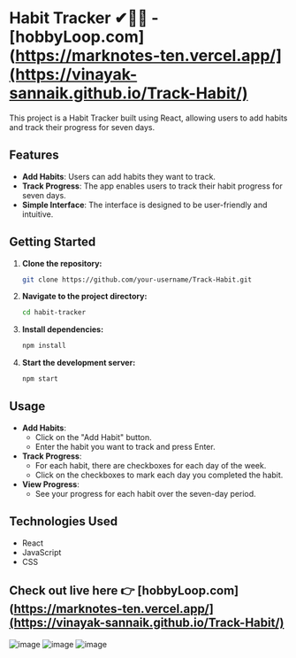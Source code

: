 # Habit Tracker ✔🐱‍👤  -  [hobbyLoop.com](https://marknotes-ten.vercel.app/](https://vinayak-sannaik.github.io/Track-Habit/)

This project is a Habit Tracker built using React, allowing users to add habits and track their progress for seven days.

## Features

- **Add Habits**: Users can add habits they want to track.
- **Track Progress**: The app enables users to track their habit progress for seven days.
- **Simple Interface**: The interface is designed to be user-friendly and intuitive.

## Getting Started

1. **Clone the repository:**

    ```bash
    git clone https://github.com/your-username/Track-Habit.git
    ```

2. **Navigate to the project directory:**

    ```bash
    cd habit-tracker
    ```

3. **Install dependencies:**

    ```bash
    npm install
    ```

4. **Start the development server:**

    ```bash
    npm start
    ```

## Usage

- **Add Habits**:
  - Click on the "Add Habit" button.
  - Enter the habit you want to track and press Enter.
- **Track Progress**:
  - For each habit, there are checkboxes for each day of the week.
  - Click on the checkboxes to mark each day you completed the habit.
- **View Progress**:
  - See your progress for each habit over the seven-day period.

## Technologies Used

- React
- JavaScript
- CSS
## Check out live here 👉 [hobbyLoop.com](https://marknotes-ten.vercel.app/](https://vinayak-sannaik.github.io/Track-Habit/)
![image](https://github.com/Vinayak-Sannaik/Track-Habit/assets/112576218/492fddfe-a331-4c8d-b860-2288636f0c9b)
![image](https://github.com/Vinayak-Sannaik/Track-Habit/assets/112576218/27eef38d-f540-43ef-8280-2681bdd776e2)
![image](https://github.com/Vinayak-Sannaik/Track-Habit/assets/112576218/beea2bfc-ba77-48fe-8486-883aae9a21c8)


